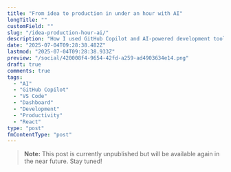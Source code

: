 ```yaml
---
title: "From idea to production in under an hour with AI"
longTitle: ""
customField: ""
slug: "/idea-production-hour-ai/"
description: "How I used GitHub Copilot and AI-powered development tools to build a complete VS Code extension stats dashboard from scratch in record time."
date: "2025-07-04T09:28:38.482Z"
lastmod: "2025-07-04T09:28:38.933Z"
preview: "/social/420008f4-9654-42fd-a259-ad4903634e14.png"
draft: true
comments: true
tags:
  - "AI"
  - "GitHub Copilot"
  - "VS Code"
  - "Dashboard"
  - "Development"
  - "Productivity"
  - "React"
type: "post"
fmContentType: "post"
---
```


> **Note:** This post is currently unpublished but will be available again in the near future. Stay tuned!